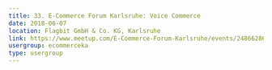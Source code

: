 ```yaml
---
title: 33. E-Commerce Forum Karlsruhe: Voice Commerce
date: 2018-06-07
location: Flagbit GmbH & Co. KG, Karlsruhe
link: https://www.meetup.com/E-Commerce-Forum-Karlsruhe/events/248662862/
usergroup: ecommerceka
type: usergroup
---
```

